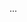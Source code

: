 <panel type="info" header=":trophy: Can make use of a library :star::star::star:" expandable expanded no-close>

<panel type="info" header=":trophy: Can explain libraries :star::star::star:" expandable>
  <include src="../../book/reuse/libraries/what/full.md" />
  <panel header=":trophy: Evidence" expanded>

...

  </panel>
</panel>

</panel>
